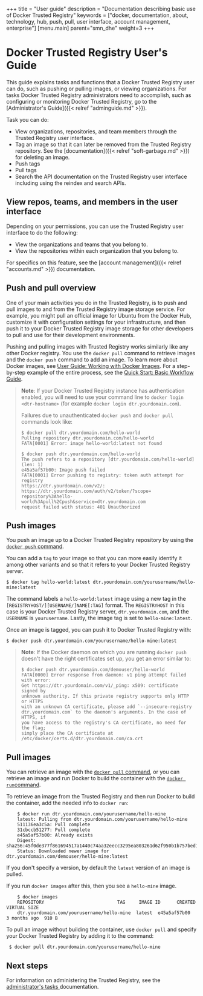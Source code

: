 +++
title = "User guide"
description = "Documentation describing basic use of Docker Trusted Registry"
keywords = ["docker, documentation, about, technology, hub, push, pull, user interface, account management, enterprise"]
[menu.main]
parent="smn_dhe"
weight=3
+++


# Docker Trusted Registry User's Guide

This guide explains tasks and functions that a Docker Trusted Registry
user can do, such as pushing or pulling images, or viewing organizations. For tasks Docker Trusted Registry
administrators need to accomplish, such as configuring or monitoring Docker Trusted Registry,
go to the [Administrator's Guide]({{< relref "adminguide.md" >}}).

Task you can do:

* View organizations, repositories, and team members through the Trusted Registry user interface.
* Tag an image so that it can later be removed from the Trusted Registry repository. See the [documentation]({{< relref "soft-garbage.md" >}}) for deleting an image.
* Push tags
* Pull tags
* Search the API documentation on the Trusted Registry user interface including using the reindex and search APIs.

## View repos, teams, and members in the user interface

Depending on your permissions, you can use the Trusted Registry user interface to do the following:

* View the organizations and teams that you belong to.
* View the repositories within each organization that you belong to.

For specifics on this feature, see the [account management]({{< relref "accounts.md" >}}) documentation.

## Push and pull overview

One of your main activities you do in the Trusted Registry, is to push and pull
images to and from the Trusted Registry image storage service. For example, you
might pull an official image for Ubuntu from the Docker Hub, customize it with
configuration settings for your infrastructure, and then push it to your Docker
Trusted Registry image storage for other developers to pull and use for their
development environments.

Pushing and pulling images with Trusted Registry works similarly like any other
Docker registry. You use the `docker pull` command to retrieve images and the
`docker push` command to add an image. To learn more about Docker images, see
[User Guide: Working with Docker Images](https://docs.docker.com/engine/userguide/dockerimages/). For a step-by-step
example of the entire process, see the
[Quick Start: Basic Workflow Guide](quick-start.md).

> **Note**: If your Docker Trusted Registry instance has authentication enabled, you will need to
>use your command line to `docker login <dtr-hostname>` (for example `docker login
> dtr.yourdomain.com`).
>
> Failures due to unauthenticated `docker push` and `docker pull` commands
> look like:
>
>     $ docker pull dtr.yourdomain.com/hello-world
>     Pulling repository dtr.yourdomain.com/hello-world
>     FATA[0001] Error: image hello-world:latest not found
>
>     $ docker push dtr.yourdomain.com/hello-world
>     The push refers to a repository [dtr.yourdomain.com/hello-world] (len: 1)
>     e45a5af57b00: Image push failed
>     FATA[0001] Error pushing to registry: token auth attempt for registry
>     https://dtr.yourdomain.com/v2/:
>     https://dtr.yourdomain.com/auth/v2/token/?scope=
>     repository%3Ahello-world%3Apull%2Cpush&service=dtr.yourdomain.com
>     request failed with status: 401 Unauthorized

## Push images

You push an image up to a Docker Trusted Registry repository by using the
[`docker push` command](https://docs.docker.com/reference/commandline/push).

You can add a `tag` to your image so that you can more easily identify it
among other variants and so that it refers to your Docker Trusted Registry server.

    $ docker tag hello-world:latest dtr.yourdomain.com/yourusername/hello-mine:latest

The command labels a `hello-world:latest` image using a new tag in the
`[REGISTRYHOST/][USERNAME/]NAME[:TAG]` format.  The `REGISTRYHOST` in this
case is your Docker Trusted Registry server, `dtr.yourdomain.com`, and the `USERNAME` is
`yourusername`. Lastly, the image tag is set to `hello-mine:latest`.

Once an image is tagged, you can push it to Docker Trusted Registry with:

    $ docker push dtr.yourdomain.com/yourusername/hello-mine:latest

> **Note**: If the Docker daemon on which you are running `docker push` doesn't
> have the right certificates set up, you get an error similar to:
>
>     $ docker push dtr.yourdomain.com/demouser/hello-world
>     FATA[0000] Error response from daemon: v1 ping attempt failed with error:
>     Get https://dtr.yourdomain.com/v1/_ping: x509: certificate signed by
>     unknown authority. If this private registry supports only HTTP or HTTPS
>     with an unknown CA certificate, please add `--insecure-registry
>     dtr.yourdomain.com` to the daemon's arguments. In the case of HTTPS, if
>     you have access to the registry's CA certificate, no need for the flag;
>     simply place the CA certificate at
>     /etc/docker/certs.d/dtr.yourdomain.com/ca.crt

## Pull images

You can retrieve an image with the
[`docker pull` command](https://docs.docker.com/reference/commandline/run),
or you can retrieve an image and run Docker to build the container with the
[`docker run`command](https://docs.docker.com/reference/commandline/run).

To retrieve an image from the Trusted Registry and then run Docker to build the
container, add
the needed info to `docker run`:

        $ docker run dtr.yourdomain.com/yourusername/hello-mine
        latest: Pulling from dtr.yourdomain.com/yourusername/hello-mine
        511136ea3c5a: Pull complete
        31cbccb51277: Pull complete
        e45a5af57b00: Already exists
        Digest: sha256:45f0de377f861694517a1440c74aa32eecc3295ea803261d62f950b1b757bed1
        Status: Downloaded newer image for dtr.yourdomain.com/demouser/hello-mine:latest

If you don't specify a version, by default the `latest` version of an
image is pulled.

If you run `docker images` after this, then you see a `hello-mine` image.

        $ docker images
        REPOSITORY                           TAG     IMAGE ID      CREATED       VIRTUAL SIZE
        dtr.yourdomain.com/yourusername/hello-mine  latest  e45a5af57b00  3 months ago  910 B

To pull an image without building the container, use `docker pull` and specify
your Docker Trusted Registry by adding it to the command:

     $ docker pull dtr.yourdomain.com/yourusername/hello-mine


## Next steps

For information on administering the Trusted Registry, see the
[administrator's tasks ](adminguide.md) documentation.


<!--TODO:

* mention that image aliases that are not in the same repository are not updated - either on push or pull
* but that multiple tags in one repo are pushed if you don't specify the `:tag` (ie, `imagename` does not always mean `imagename:latest`)
* show what happens for non-latest, and when there are more than one tag in a repo
* explain the fully-qualified repo/image name
 -->
